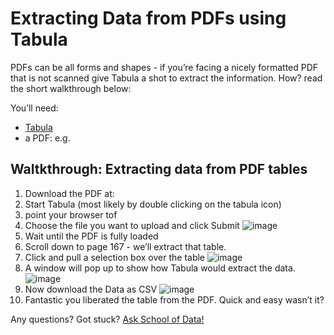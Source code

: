 Extracting Data from PDFs using Tabula
======================================

PDFs can be all forms and shapes - if you’re facing a nicely formatted
PDF that is not scanned give Tabula a shot to extract the information.
How? read the short walkthrough below:

You’ll need:

-   [Tabula](http://jazzido.github.io/tabula/)
-   a PDF: e.g. [](http://www.unhabitat.org/pmss/getElectronicVersion.aspx?nr=3387&alt=1)

Waltkthrough: Extracting data from PDF tables
---------------------------------------------

1.  Download the PDF at: [](http://www.unhabitat.org/pmss/getElectronicVersion.aspx?nr=3387&alt=1)
2.  Start Tabula (most likely by double clicking on the tabula icon)
3.  point your browser tof [](http://127.0.0.1:8080)
4.  Choose the file you want to upload and click Submit
    ![image](http://farm6.staticflickr.com/5484/9500458533_91f9a6cdb4_o_d.png)
5.  Wait until the PDF is fully loaded
6.  Scroll down to page 167 - we’ll extract that table.
7.  Click and pull a selection box over the table
    ![image](http://farm4.staticflickr.com/3726/9500458669_96dbc7f6e5_o_d.png)
8.  A window will pop up to show how Tabula would extract the data.
    ![image](http://farm4.staticflickr.com/3703/9500458729_333885f7a3_z_d.jpg)
9.  Now download the Data as CSV
    ![image](http://farm8.staticflickr.com/7397/9500458755_4e9e802e54_o_d.png)
10. Fantastic you liberated the table from the PDF. Quick and easy wasn’t it?

<div class="alert alert-info">Any questions? Got stuck? <a class="btn btn-large btn-info" href="http://ask.schoolofdata.org">Ask School of Data!</a></div>

